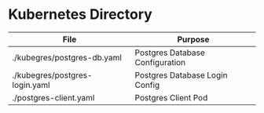 # Kubernetes Directory

| File | Purpose |
|------|---------|
| ./kubegres/postgres-db.yaml | Postgres Database  Configuration |
| ./kubegres/postgres-login.yaml | Postgres Database Login Config |
| ./postgres-client.yaml | Postgres Client Pod |